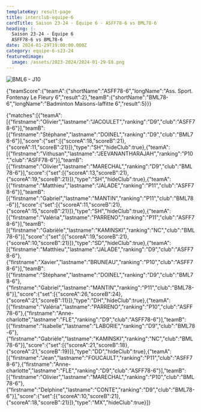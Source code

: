 ```yaml
---
templateKey: result-page
title: interclub-equipe-6
cardTitle: Saison 23-24 - Équipe 6 - ASFF78-6 vs BML78-6 
heading: |-
  Saison 23-24 - Équipe 6
  ASFF78-6 vs BML78-6
date: 2024-01-29T19:00:00.000Z
category: equipe-6-s23-24
featuredimage:
  image: /assets/2023-2024/2024-01-29-E6.png
---
```

![](/assets/2023-2024/2024-01-29-E6.png "BML6 - J10")

<teamscoreboard>{"teamScore":{"teamA":{"shortName":"ASFF78-6","longName":"Ass. Sport. Fontenay Le Fleury 6","result":2},"teamB":{"shortName":"BML78-6","longName":"Badminton Maisons-laffitte 6","result":5}}}</teamscoreboard>

<scoreboard>{"matches":[{"teamA":[{"firstname":"Olivier","lastname":"JACOULET","ranking":"D9","club":"ASFF78-6"}],"teamB":[{"firstname":"Stéphane","lastname":"DOINEL","ranking":"D9","club":"BML78-6"}],"score":{"set":[{"scoreA":18,"scoreB":21},{"scoreA":11,"scoreB":21}]},"type":"SH","hideClub":true},{"teamA":[{"firstname":"Vithusan","lastname":"JEEVANANTHARAJAH","ranking":"P10","club":"ASFF78-6"}],"teamB":[{"firstname":"Olivier","lastname":"MARECHAL","ranking":"D9","club":"BML78-6"}],"score":{"set":[{"scoreA":13,"scoreB":21},{"scoreA":19,"scoreB":21}]},"type":"SH","hideClub":true},{"teamA":[{"firstname":"Matthieu","lastname":"JALADE","ranking":"P11","club":"ASFF78-6"}],"teamB":[{"firstname":"Gabriel","lastname":"MANTIN","ranking":"P11","club":"BML78-6"}],"score":{"set":[{"scoreA":11,"scoreB":21},{"scoreA":15,"scoreB":21}]},"type":"SH","hideClub":true},{"teamA":[{"firstname":"Valéria","lastname":"PARRENO","ranking":"P11","club":"ASFF78-6"}],"teamB":[{"firstname":"Gabrièle","lastname":"KAMINSKI","ranking":"NC","club":"BML78-6"}],"score":{"set":[{"scoreA":19,"scoreB":21},{"scoreA":10,"scoreB":21}]},"type":"SD","hideClub":true},{"teamA":[{"firstname":"Matthieu","lastname":"JALADE","ranking":"D9","club":"ASFF78-6"},{"firstname":"Xavier","lastname":"BRUNEAU","ranking":"P10","club":"ASFF78-6"}],"teamB":[{"firstname":"Stéphane","lastname":"DOINEL","ranking":"D9","club":"BML78-6"},{"firstname":"Gabriel","lastname":"MANTIN","ranking":"P11","club":"BML78-6"}],"score":{"set":[{"scoreA":26,"scoreB":24},{"scoreA":21,"scoreB":11}]},"type":"DH","hideClub":true},{"teamA":[{"firstname":"Valéria","lastname":"PARRENO","ranking":"P10","club":"ASFF78-6"},{"firstname":"Anne-charlotte","lastname":"FLE","ranking":"D9","club":"ASFF78-6"}],"teamB":[{"firstname":"Isabelle","lastname":"LABORIE","ranking":"D9","club":"BML78-6"},{"firstname":"Gabrièle","lastname":"KAMINSKI","ranking":"NC","club":"BML78-6"}],"score":{"set":[{"scoreA":21,"scoreB":18},{"scoreA":21,"scoreB":19}]},"type":"DD","hideClub":true},{"teamA":[{"firstname":"Jean","lastname":"FOUCAULT","ranking":"P11","club":"ASFF78-6"},{"firstname":"Anne-charlotte","lastname":"FLE","ranking":"D9","club":"ASFF78-6"}],"teamB":[{"firstname":"Olivier","lastname":"MARECHAL","ranking":"P10","club":"BML78-6"},{"firstname":"Delphine","lastname":"CONTE","ranking":"D9","club":"BML78-6"}],"score":{"set":[{"scoreA":10,"scoreB":21},{"scoreA":18,"scoreB":21}]},"type":"MX","hideClub":true}]}</scoreboard>